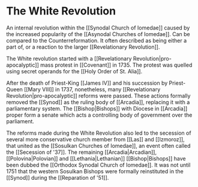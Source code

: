 # The White Revolution 
An internal revolution within the [[Synodal Church of Iomedae]] caused by the increased popularity of the [[Asynodal Churches of Iomedae]]. Can be compared to the Counterreformation. It often described as being either a part of, or a reaction to the larger [[Revelationary Revolution]].

The White revolution started with a [[Revelationary Revolution|pro-apocalyptic]] mass protest in [[Covenant]] in 1735. The protest was quelled using secret operands for the [[Holy Order of St. Alia]]. 

After the death of Priest-King [[James IV]] and his succession by Priest-Queen [[Mary VIII]] in 1737, nonetheless, many [[Revelationary Revolution|pro-apocalyptic]] reforms were passed. These actions formally removed the [[Synod]] as the ruling body of [[Arcadia]], replacing it with a parliamentary system. The [[Bishop|Bishops]] with Diocese in [[Arcadia]] proper form a senate which acts a controlling body of government over the parliament. 

The reforms made during the White Revolution also led to the secession of several more conservative church member from [[Las]] and [[Izmoroz]], that united as the [[Sosulkan Churches of Iomedae]], an event often called the [[Secession of '37]]. The remaining [[Arcadia|Arcadian]], [[Polovina|Polovian]]  and [[Lethania|Lethanian]] [[Bishop|Bishops]] have been dubbed the [[Orthodox Synodal Church of Iomedae]].  It was not until 1751 that the western Sosulkan Bishops were formally reinstituted in the [[Synod]] during the [[Reparation of '51]].
